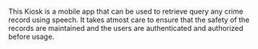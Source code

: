 This Kiosk is a mobile app that can be used to retrieve query any crime record using speech. It takes atmost care to ensure that the safety of the records are maintained and the users are authenticated and authorized before usage.
